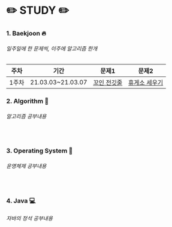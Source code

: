 # :pencil2: STUDY :pencil2:

### 1. Baekjoon :fire:
###### 일주일에 한 문제씩, 이주에 알고리즘 한개
|주차|기간|문제1|문제2|
|:------:|:---:|:---:|:---:|
|1주차|21.03.03~21.03.07|[꼬인 전깃줄](https://www.acmicpc.net/problem/1365)|[휴게소 세우기](https://www.acmicpc.net/problem/1477)|


### 2. Algorithm :speech_balloon:
###### 알고리즘 공부내용
<br>


### 3. Operating System :file_folder:
###### 운영체제 공부내용
<br>


### 4. Java :computer:
###### 자바의 정석 공부내용
<br>
